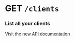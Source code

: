 # GET `/clients`

### List all your clients

Visit the [new API documentation](https://diduenjoy.github.io/docs/#get-code-clients-code)
